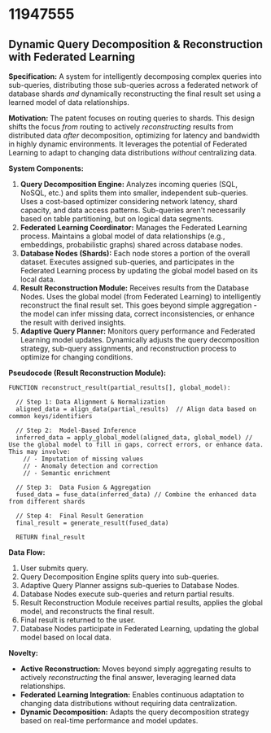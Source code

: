 # 11947555

## Dynamic Query Decomposition & Reconstruction with Federated Learning

**Specification:** A system for intelligently decomposing complex queries into sub-queries, distributing those sub-queries across a federated network of database shards *and* dynamically reconstructing the final result set using a learned model of data relationships.

**Motivation:** The patent focuses on routing queries to shards. This design shifts the focus *from* routing to actively *reconstructing* results from distributed data *after* decomposition, optimizing for latency and bandwidth in highly dynamic environments.  It leverages the potential of Federated Learning to adapt to changing data distributions *without* centralizing data.

**System Components:**

1.  **Query Decomposition Engine:**  Analyzes incoming queries (SQL, NoSQL, etc.) and splits them into smaller, independent sub-queries.  Uses a cost-based optimizer considering network latency, shard capacity, and data access patterns. Sub-queries aren't necessarily based on table partitioning, but on logical data segments.
2.  **Federated Learning Coordinator:** Manages the Federated Learning process. Maintains a global model of data relationships (e.g., embeddings, probabilistic graphs) shared across database nodes. 
3.  **Database Nodes (Shards):** Each node stores a portion of the overall dataset. Executes assigned sub-queries, and participates in the Federated Learning process by updating the global model based on its local data.
4.  **Result Reconstruction Module:**  Receives results from the Database Nodes.  Uses the global model (from Federated Learning) to intelligently reconstruct the final result set. This goes beyond simple aggregation - the model can infer missing data, correct inconsistencies, or enhance the result with derived insights.
5.  **Adaptive Query Planner:** Monitors query performance and Federated Learning model updates. Dynamically adjusts the query decomposition strategy, sub-query assignments, and reconstruction process to optimize for changing conditions.

**Pseudocode (Result Reconstruction Module):**

```
FUNCTION reconstruct_result(partial_results[], global_model):

  // Step 1: Data Alignment & Normalization
  aligned_data = align_data(partial_results)  // Align data based on common keys/identifiers

  // Step 2:  Model-Based Inference
  inferred_data = apply_global_model(aligned_data, global_model) // Use the global model to fill in gaps, correct errors, or enhance data.  This may involve:
    // - Imputation of missing values
    // - Anomaly detection and correction
    // - Semantic enrichment

  // Step 3:  Data Fusion & Aggregation
  fused_data = fuse_data(inferred_data) // Combine the enhanced data from different shards

  // Step 4:  Final Result Generation
  final_result = generate_result(fused_data)

  RETURN final_result
```

**Data Flow:**

1.  User submits query.
2.  Query Decomposition Engine splits query into sub-queries.
3.  Adaptive Query Planner assigns sub-queries to Database Nodes.
4.  Database Nodes execute sub-queries and return partial results.
5.  Result Reconstruction Module receives partial results, applies the global model, and reconstructs the final result.
6.  Final result is returned to the user.
7.  Database Nodes participate in Federated Learning, updating the global model based on local data.

**Novelty:**

*   **Active Reconstruction:** Moves beyond simply aggregating results to actively *reconstructing* the final answer, leveraging learned data relationships.
*   **Federated Learning Integration:** Enables continuous adaptation to changing data distributions without requiring data centralization.
*   **Dynamic Decomposition:** Adapts the query decomposition strategy based on real-time performance and model updates.